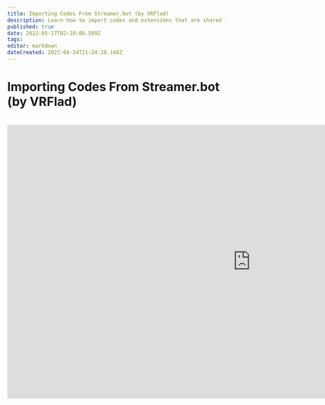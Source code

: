 ```yaml
---
title: Importing Codes From Streamer.bot (by VRFlad)
description: Learn how to import codes and extensions that are shared in the community.
published: true
date: 2022-05-17T02:10:08.589Z
tags: 
editor: markdown
dateCreated: 2022-04-24T21:24:28.160Z
---
```


# Importing Codes From Streamer.bot (by VRFlad)
<br>
<iframe width="1120" height="630" src="https://www.youtube.com/embed/KtAjK6KlnCQ" title="YouTube video player" frameborder="0" allow="accelerometer; autoplay; clipboard-write; encrypted-media; gyroscope; picture-in-picture" allowfullscreen></iframe>